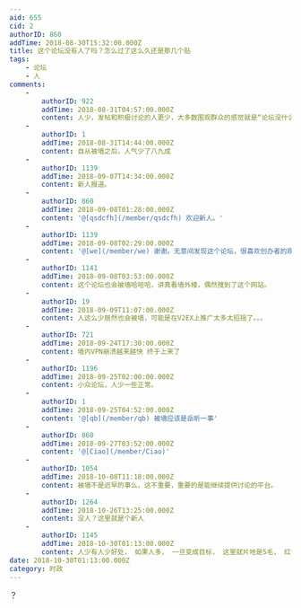 ```yaml
---
aid: 655
cid: 2
authorID: 860
addTime: 2018-08-30T15:32:00.000Z
title: 这个论坛没有人了吗？怎么过了这么久还是那几个贴
tags:
    - 论坛
    - 人
comments:
    -
        authorID: 922
        addTime: 2018-08-31T04:57:00.000Z
        content: 人少，发帖和积极讨论的人更少，大多数围观群众的感觉就是“论坛没什么人”（其实可能真的没什么人，哈哈）
    -
        authorID: 1
        addTime: 2018-08-31T14:44:00.000Z
        content: 自从被墙之后，人气少了八九成
    -
        authorID: 1139
        addTime: 2018-09-07T14:34:00.000Z
        content: 新人报道。
    -
        authorID: 860
        addTime: 2018-09-08T01:28:00.000Z
        content: '@[qsdcfh](/member/qsdcfh) 欢迎新人。'
    -
        authorID: 1139
        addTime: 2018-09-08T02:29:00.000Z
        content: '@[we](/member/we) 谢谢。无意间发现这个论坛，很喜欢创办者的观点和注册机制。'
    -
        authorID: 1141
        addTime: 2018-09-08T03:53:00.000Z
        content: 这个论坛也会被墙哈哈哈，讲真看墙外楼，偶然搜到了这个网站。
    -
        authorID: 19
        addTime: 2018-09-09T11:07:00.000Z
        content: 人这么少居然也会被墙，可能是在V2EX上推广太多太招摇了。。。
    -
        authorID: 721
        addTime: 2018-09-24T17:30:00.000Z
        content: 墙内VPN崩溃越来越快 终于上来了
    -
        authorID: 1196
        addTime: 2018-09-25T02:00:00.000Z
        content: 小众论坛，人少一些正常。
    -
        authorID: 1
        addTime: 2018-09-25T04:52:00.000Z
        content: '@[qb](/member/qb) 被墙应该是岳昕一事'
    -
        authorID: 860
        addTime: 2018-09-27T03:52:00.000Z
        content: '@[Ciao](/member/Ciao)'
    -
        authorID: 1054
        addTime: 2018-10-08T11:18:00.000Z
        content: 被墙不是迟早的事么，这不重要，重要的是能继续提供讨论的平台。
    -
        authorID: 1264
        addTime: 2018-10-26T13:25:00.000Z
        content: 没人？这里就是个新人
    -
        authorID: 1145
        addTime: 2018-10-30T01:13:00.000Z
        content: 人少有人少好处， 如果人多， 一旦变成目标， 这里就片地是5毛， 红色海洋了， 那就没啥营养的东西好看了
date: 2018-10-30T01:13:00.000Z
category: 时政
---
```


？
